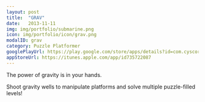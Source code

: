 ```yaml
---
layout: post
title:  "GRAV"
date:   2013-11-11
img: img/portfolio/submarine.png
icon: img/portfolio/icon/grav.png
modalID: grav
category: Puzzle Platformer
googlePlayUrl: https://play.google.com/store/apps/details?id=com.cyscorpions.gravitywell
appStoreUrl: https://itunes.apple.com/app/id735722087
---
```

The power of gravity is in your hands.

Shoot gravity wells to manipulate platforms and solve multiple puzzle-filled levels!